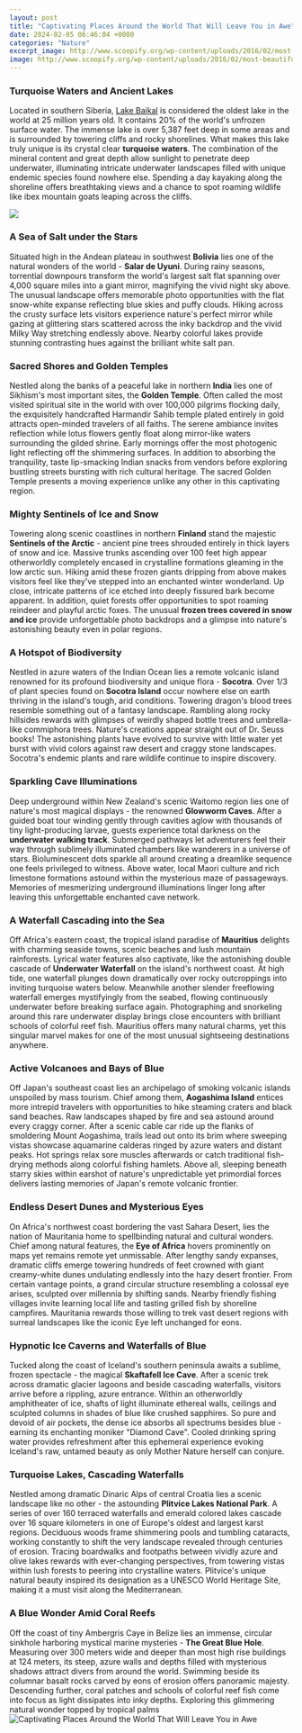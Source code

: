 ```yaml
---
layout: post
title: "Captivating Places Around the World That Will Leave You in Awe"
date: 2024-02-05 06:46:04 +0000
categories: "Nature"
excerpt_image: http://www.scoopify.org/wp-content/uploads/2016/02/most-beautiful-places-in-the-world-9.jpg
image: http://www.scoopify.org/wp-content/uploads/2016/02/most-beautiful-places-in-the-world-9.jpg
---
```


### Turquoise Waters and Ancient Lakes
Located in southern Siberia, [Lake Baikal](https://yt.io.vn/collection/abril) is considered the oldest lake in the world at 25 million years old. It contains 20% of the world's unfrozen surface water. The immense lake is over 5,387 feet deep in some areas and is surrounded by towering cliffs and rocky shorelines. What makes this lake truly unique is its crystal clear **turquoise waters**. The combination of the mineral content and great depth allow sunlight to penetrate deep underwater, illuminating intricate underwater landscapes filled with unique endemic species found nowhere else. Spending a day kayaking along the shoreline offers breathtaking views and a chance to spot roaming wildlife like ibex mountain goats leaping across the cliffs. 

![](https://img.izismile.com/img/img6/20130424/640/awesome_photos_640_high_04.jpg)
### A Sea of Salt under the Stars
Situated high in the Andean plateau in southwest **Bolivia** lies one of the natural wonders of the world - **Salar de Uyuni**. During rainy seasons, torrential downpours transform the world's largest salt flat spanning over 4,000 square miles into a giant mirror, magnifying the vivid night sky above. The unusual landscape offers memorable photo opportunities with the flat snow-white expanse reflecting blue skies and puffy clouds. Hiking across the crusty surface lets visitors experience nature's perfect mirror while gazing at glittering stars scattered across the inky backdrop and the vivid Milky Way stretching endlessly above. Nearby colorful lakes provide stunning contrasting hues against the brilliant white salt pan.
### Sacred Shores and Golden Temples 
Nestled along the banks of a peaceful lake in northern **India** lies one of Sikhism's most important sites, the **Golden Temple**. Often called the most visited spiritual site in the world with over 100,000 pilgrims flocking daily, the exquisitely handcrafted Harmandir Sahib temple plated entirely in gold attracts open-minded travelers of all faiths. The serene ambiance invites reflection while lotus flowers gently float along mirror-like waters surrounding the gilded shrine. Early mornings offer the most photogenic light reflecting off the shimmering surfaces. In addition to absorbing the tranquility, taste lip-smacking Indian snacks from vendors before exploring bustling streets bursting with rich cultural heritage. The sacred Golden Temple presents a moving experience unlike any other in this captivating region.
### Mighty Sentinels of Ice and Snow
Towering along scenic coastlines in northern **Finland** stand the majestic **Sentinels of the Arctic** - ancient pine trees shrouded entirely in thick layers of snow and ice. Massive trunks ascending over 100 feet high appear otherworldly completely encased in crystalline formations gleaming in the low arctic sun. Hiking amid these frozen giants dripping from above makes visitors feel like they've stepped into an enchanted winter wonderland. Up close, intricate patterns of ice etched into deeply fissured bark become apparent. In addition, quiet forests offer opportunities to spot roaming reindeer and playful arctic foxes. The unusual **frozen trees covered in snow and ice** provide unforgettable photo backdrops and a glimpse into nature's astonishing beauty even in polar regions. 
### A Hotspot of Biodiversity
Nestled in azure waters of the Indian Ocean lies a remote volcanic island renowned for its profound biodiversity and unique flora - **Socotra**. Over 1/3 of plant species found on **Socotra Island** occur nowhere else on earth thriving in the island's tough, arid conditions. Towering dragon's blood trees resemble something out of a fantasy landscape. Rambling along rocky hillsides rewards with glimpses of weirdly shaped bottle trees and umbrella-like commiphora trees. Nature's creations appear straight out of Dr. Seuss books! The astonishing plants have evolved to survive with little water yet burst with vivid colors against raw desert and craggy stone landscapes. Socotra's endemic plants and rare wildlife continue to inspire discovery.
### Sparkling Cave Illuminations
Deep underground within New Zealand's scenic Waitomo region lies one of nature's most magical displays - the renowned **Glowworm Caves**. After a guided boat tour winding gently through cavities aglow with thousands of tiny light-producing larvae, guests experience total darkness on the **underwater walking track**. Submerged pathways let adventurers feel their way through sublimely illuminated chambers like wanderers in a universe of stars. Bioluminescent dots sparkle all around creating a dreamlike sequence one feels privileged to witness. Above water, local Maori culture and rich limestone formations astound within the mysterious maze of passageways. Memories of mesmerizing underground illuminations linger long after leaving this unforgettable enchanted cave network. 
### A Waterfall Cascading into the Sea
Off Africa's eastern coast, the tropical island paradise of **Mauritius** delights with charming seaside towns, scenic beaches and lush mountain rainforests. Lyrical water features also captivate, like the astonishing double cascade of **Underwater Waterfall** on the island's northwest coast. At high tide, one waterfall plunges down dramatically over rocky outcroppings into inviting turquoise waters below. Meanwhile another slender freeflowing waterfall emerges mystifyingly from the seabed, flowing continuously underwater before breaking surface again. Photographing and snorkeling around this rare underwater display brings close encounters with brilliant schools of colorful reef fish. Mauritius offers many natural charms, yet this singular marvel makes for one of the most unusual sightseeing destinations anywhere.
### Active Volcanoes and Bays of Blue 
Off Japan's southeast coast lies an archipelago of smoking volcanic islands unspoiled by mass tourism. Chief among them, **Aogashima Island** entices more intrepid travelers with opportunities to hike steaming craters and black sand beaches. Raw landscapes shaped by fire and sea astound around every craggy corner. After a scenic cable car ride up the flanks of smoldering Mount Aogashima, trails lead out onto its brim where sweeping vistas showcase aquamarine calderas ringed by azure waters and distant peaks. Hot springs relax sore muscles afterwards or catch traditional fish-drying methods along colorful fishing hamlets. Above all, sleeping beneath starry skies within earshot of nature's unpredictable yet primordial forces delivers lasting memories of Japan's remote volcanic frontier. 
### Endless Desert Dunes and Mysterious Eyes
On Africa's northwest coast bordering the vast Sahara Desert, lies the nation of Mauritania home to spellbinding natural and cultural wonders. Chief among natural features, the **Eye of Africa** hovers prominently on maps yet remains remote yet unmissable. After lengthy sandy expanses, dramatic cliffs emerge towering hundreds of feet crowned with giant creamy-white dunes undulating endlessly into the hazy desert frontier. From certain vantage points, a grand circular structure resembling a colossal eye arises, sculpted over millennia by shifting sands. Nearby friendly fishing villages invite learning local life and tasting grilled fish by shoreline campfires. Mauritania rewards those willing to trek vast desert regions with surreal landscapes like the iconic Eye left unchanged for eons. 
### Hypnotic Ice Caverns and Waterfalls of Blue 
Tucked along the coast of Iceland's southern peninsula awaits a sublime, frozen spectacle - the magical **Skaftafell Ice Cave**. After a scenic trek across dramatic glacier lagoons and beside cascading waterfalls, visitors arrive before a rippling, azure entrance. Within an otherworldly amphitheater of ice, shafts of light illuminate ethereal walls, ceilings and sculpted columns in shades of blue like crushed sapphires. So pure and devoid of air pockets, the dense ice absorbs all spectrums besides blue - earning its enchanting moniker "Diamond Cave". Cooled drinking spring water provides refreshment after this ephemeral experience evoking Iceland's raw, untamed beauty as only Mother Nature herself can conjure.
### Turquoise Lakes, Cascading Waterfalls
Nestled among dramatic Dinaric Alps of central Croatia lies a scenic landscape like no other - the astounding **Plitvice Lakes National Park**. A series of over 160 terraced waterfalls and emerald colored lakes cascade over 16 square kilometers in one of Europe's oldest and largest karst regions. Deciduous woods frame shimmering pools and tumbling cataracts, working constantly to shift the very landscape revealed through centuries of erosion. Tracing boardwalks and footpaths between vividly azure and olive lakes rewards with ever-changing perspectives, from towering vistas within lush forests to peering into crystalline waters. Plitvice's unique natural beauty inspired its designation as a UNESCO World Heritage Site, making it a must visit along the Mediterranean.
### A Blue Wonder Amid Coral Reefs
Off the coast of tiny Ambergris Caye in Belize lies an immense, circular sinkhole harboring mystical marine mysteries - **The Great Blue Hole**. Measuring over 300 meters wide and deeper than most high rise buildings at 124 meters, its steep, azure walls and depths filled with mysterious shadows attract divers from around the world. Swimming beside its columnar basalt rocks carved by eons of erosion offers panoramic majesty. Descending further, coral patches and schools of colorful reef fish come into focus as light dissipates into inky depths. Exploring this glimmering natural wonder topped by tropical palms
![Captivating Places Around the World That Will Leave You in Awe](http://www.scoopify.org/wp-content/uploads/2016/02/most-beautiful-places-in-the-world-9.jpg)